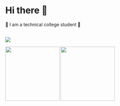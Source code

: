 # Hi there 👋


🌠 I am a technical college student 🌠 <br><br>


![](https://github-profile-summary-cards.vercel.app/api/cards/profile-details?username=aimlinux&theme=dracula)

<p>
<a href="https://github.com/aimlinux">
  <img align="left" height="170px" src="https://github-readme-stats.vercel.app/api?username=aimlinux&count_private=true&show_icons=true&theme=dracula" />
</a> 
<a href="https://github.com/aimlinux">
  <img align="left" height="170px" src="https://github-readme-stats.vercel.app/api/top-langs/?username=aimlinux&layout=compact&theme=dracula" />
</a>
</p>
